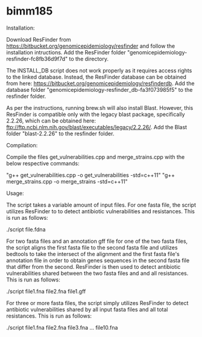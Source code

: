 # bimm185

Installation:

Download ResFinder from https://bitbucket.org/genomicepidemiology/resfinder and follow the installation intructions. Add the ResFinder
folder "genomicepidemiology-resfinder-fc8fb36d9f7d" to the directory. 

The INSTALL_DB script does not work properly as it requires access rights to the linked database. Instead, the ResFinder database can be 
obtained from here: https://bitbucket.org/genomicepidemiology/resfinderdb. Add the database folder "genomicepidemiology-resfinder_db-fa3f073985f5" 
to the resfinder folder. 

As per the instructions, running brew.sh will also install Blast. However, this ResFinder is compatible only with the legacy blast package, specifically 2.2.26, which can be 
obtained here: ftp://ftp.ncbi.nlm.nih.gov/blast/executables/legacy/2.2.26/. Add the Blast folder "blast-2.2.26" to the resfinder folder.  

Compilation:

Compile the files get_vulnerabilities.cpp and merge_strains.cpp with the below respective commands:

"g++ get_vulnerabilities.cpp -o get_vulnerabilities -std=c++11"
"g++ merge_strains.cpp -o merge_strains -std=c++11"

Usage:

The script takes a variable amount of input files. For one fasta file, the script utilizes ResFinder to to detect antibiotic
vulnerabilities and resistances. This is run as follows:

./script file.fdna

For two fasta files and an annotation gff file for one of the two fasta files, the script aligns the first fasta file to the second 
fasta file and utilizes bedtools to take the intersect of the alignment and the first fasta file's annotation file in order to obtain 
genes sequences in the second fasta file that differ from the second. ResFinder is then used to detect antibiotic vulnerabilities shared 
between the two fasta files and and all resistances. This is run as follows:

./script file1.fna file2.fna file1.gff

For three or more fasta files, the script simply utilizes ResFinder to detect antibiotic vulnerabilities shared by all input fasta files
and all total resistances. This is run as follows:

./script file1.fna file2.fna file3.fna ... file10.fna

